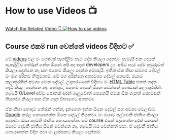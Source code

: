 # How to use Videos 📺

[Watch the Related Video 👇 ![How to use videos](https://i3.ytimg.com/vi/xrmdh8mtdm8/maxresdefault.jpg)](https://youtu.be/xrmdh8mtdm8)

## Course එකම run වෙන්නේ videos විදිහට ✅
මේ [videos](https://www.youtube.com/playlist?list=PLPakpWqrbWwxN42PUqe3yhJFpJios5bxE) වල මං ගොඩක් පැහදිලිව හැම දේම කියලා දෙනවා. හැබැයි එක දෙයක් පැහැදිලිව තේරුන් ගන්න ඕනේ. අපි අද ඉදන් developers ලා. අපිට හැම දේම කවුරුවත් කියලා දෙන්නෙ නෑ සහ එහෙම කියලා දෙන්න අමාරුයි. ඉතින් ඒක නිසා සමහර දේවල් මං මග අරිනව හිතුමතාම. මේ මග අරින්නෙ අත්‍යවශ්‍ය දේවල් නෙමේ, ඔයාට කලාතුරකින් අවශ්‍ය වෙන දේවල්. උදාහරණයක් විදිහට මං [HTML Table](https://developer.mozilla.org/en-US/docs/Learn/HTML/Tables/Basics) එකක් හදන හැටි කියල දෙන්නෙ නෑ. හේතුව, එහෙම දෙයක් ඕනෙ වෙන්නේ ගොඩාක් කලාතුරකින්. හැබැයි O/Level අච්චු පොතක් අරන් බැලුවොත් පෙනෙයි ඒකෙ ඕක ගැනත් කොටසක් තියනවා කියලා සහ ඒක ගැන විභාගෙට අහනවා.

ඒක නිසා හොදට තේරුන් ගන්න, දැනගෙන ඉන්න ඕනෙ දෙවල් සහ අවශ්‍ය වෙලාවට [Google](https://www.google.com/) කරල හොයාගන්න ඕනෙ දෙවල් තියනවා. මං ඔයාට පල්වෙනි ජාතිය කියලා දෙනවා. ඔයා දෙවනි ජාතිය හොයාගන්න. මේ course එකේ සෑහෙන්න දුරක් යනකන් ඔයාට දෙවනි ජාතිය ඕනේ වෙන්නෙ නෑ. හැබැයි බය වෙන්නත් එපා. ඒ දෙවනි ජාතිය හොයාගන්න විදිහ පවා මං ලස්සනට කියලා දෙන්නම්.

